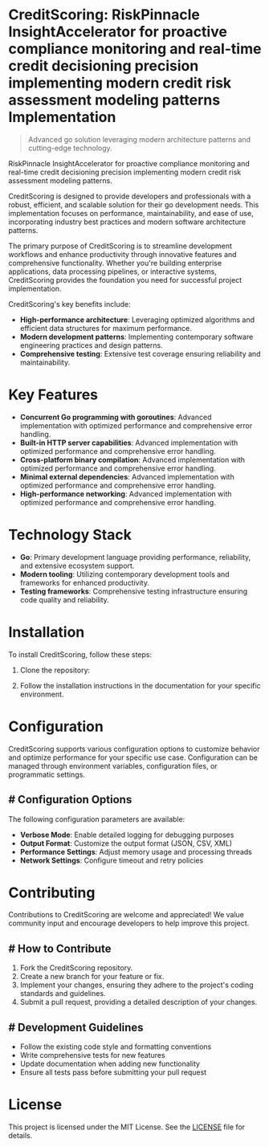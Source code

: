 <!-- fallback_CreditScoring_20250810010351_89472 -->

# CreditScoring: RiskPinnacle InsightAccelerator for proactive compliance monitoring and real-time credit decisioning precision implementing modern credit risk assessment modeling patterns Implementation
> Advanced go solution leveraging modern architecture patterns and cutting-edge technology.

RiskPinnacle InsightAccelerator for proactive compliance monitoring and real-time credit decisioning precision implementing modern credit risk assessment modeling patterns.

CreditScoring is designed to provide developers and professionals with a robust, efficient, and scalable solution for their go development needs. This implementation focuses on performance, maintainability, and ease of use, incorporating industry best practices and modern software architecture patterns.

The primary purpose of CreditScoring is to streamline development workflows and enhance productivity through innovative features and comprehensive functionality. Whether you're building enterprise applications, data processing pipelines, or interactive systems, CreditScoring provides the foundation you need for successful project implementation.

CreditScoring's key benefits include:

* **High-performance architecture**: Leveraging optimized algorithms and efficient data structures for maximum performance.
* **Modern development patterns**: Implementing contemporary software engineering practices and design patterns.
* **Comprehensive testing**: Extensive test coverage ensuring reliability and maintainability.

# Key Features

* **Concurrent Go programming with goroutines**: Advanced implementation with optimized performance and comprehensive error handling.
* **Built-in HTTP server capabilities**: Advanced implementation with optimized performance and comprehensive error handling.
* **Cross-platform binary compilation**: Advanced implementation with optimized performance and comprehensive error handling.
* **Minimal external dependencies**: Advanced implementation with optimized performance and comprehensive error handling.
* **High-performance networking**: Advanced implementation with optimized performance and comprehensive error handling.

# Technology Stack

* **Go**: Primary development language providing performance, reliability, and extensive ecosystem support.
* **Modern tooling**: Utilizing contemporary development tools and frameworks for enhanced productivity.
* **Testing frameworks**: Comprehensive testing infrastructure ensuring code quality and reliability.

# Installation

To install CreditScoring, follow these steps:

1. Clone the repository:


2. Follow the installation instructions in the documentation for your specific environment.

# Configuration

CreditScoring supports various configuration options to customize behavior and optimize performance for your specific use case. Configuration can be managed through environment variables, configuration files, or programmatic settings.

## # Configuration Options

The following configuration parameters are available:

* **Verbose Mode**: Enable detailed logging for debugging purposes
* **Output Format**: Customize the output format (JSON, CSV, XML)
* **Performance Settings**: Adjust memory usage and processing threads
* **Network Settings**: Configure timeout and retry policies

# Contributing

Contributions to CreditScoring are welcome and appreciated! We value community input and encourage developers to help improve this project.

## # How to Contribute

1. Fork the CreditScoring repository.
2. Create a new branch for your feature or fix.
3. Implement your changes, ensuring they adhere to the project's coding standards and guidelines.
4. Submit a pull request, providing a detailed description of your changes.

## # Development Guidelines

* Follow the existing code style and formatting conventions
* Write comprehensive tests for new features
* Update documentation when adding new functionality
* Ensure all tests pass before submitting your pull request

# License

This project is licensed under the MIT License. See the [LICENSE](https://github.com/laurindoisaac/CreditScoring/blob/main/LICENSE) file for details.
